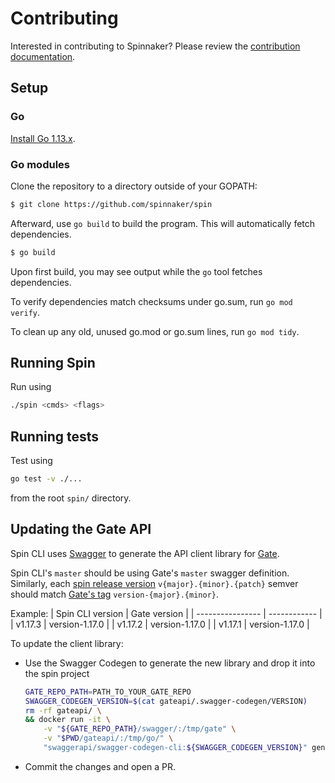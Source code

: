 # Contributing

Interested in contributing to Spinnaker? Please review the [contribution documentation](https://www.spinnaker.io/community/contributing/).

## Setup

### Go

[Install Go 1.13.x](https://golang.org/doc/install).

### Go modules

Clone the repository to a directory outside of your GOPATH:

```bash
$ git clone https://github.com/spinnaker/spin
```

Afterward, use `go build` to build the program. This will automatically fetch dependencies.

```bash
$ go build
```

Upon first build, you may see output while the `go` tool fetches dependencies.

To verify dependencies match checksums under go.sum, run `go mod verify`.

To clean up any old, unused go.mod or go.sum lines, run `go mod tidy`.


## Running Spin

Run using

```bash
./spin <cmds> <flags>
```


## Running tests

Test using

```bash
go test -v ./...
```

from the root `spin/` directory.

## Updating the Gate API

Spin CLI uses [Swagger](https://swagger.io/) to generate the API client library for [Gate](https://github.com/spinnaker/gate).

Spin CLI's `master` should be using Gate's `master` swagger definition. Similarly, each [spin release version](https://github.com/spinnaker/spin/tags) `v{major}.{minor}.{patch}` semver should match [Gate's tag](https://github.com/spinnaker/gate/tags) `version-{major}.{minor}`.

Example:
| Spin CLI version | Gate version   |
| ---------------- | ------------   |
|      v1.17.3     | version-1.17.0 |
|      v1.17.2     | version-1.17.0 |
|      v1.17.1     | version-1.17.0 |


To update the client library:

- Use the Swagger Codegen to generate the new library and drop it into the spin project
    ```bash
    GATE_REPO_PATH=PATH_TO_YOUR_GATE_REPO
    SWAGGER_CODEGEN_VERSION=$(cat gateapi/.swagger-codegen/VERSION)
    rm -rf gateapi/ \
    && docker run -it \
        -v "${GATE_REPO_PATH}/swagger/:/tmp/gate" \
        -v "$PWD/gateapi/:/tmp/go/" \
        "swaggerapi/swagger-codegen-cli:${SWAGGER_CODEGEN_VERSION}" generate -i /tmp/gate/swagger.json -l go -o /tmp/go/
    ```
- Commit the changes and open a PR.

